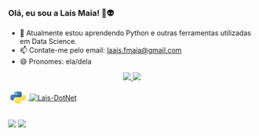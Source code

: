 ### Olá, eu sou a Lais Maia! 🖖👽


- 🌱 Atualmente estou aprendendo Python e outras ferramentas utilizadas em Data Science.
- 📫 Contate-me pelo email: laais.fmaia@gmail.com
- 😄 Pronomes: ela/dela

<div align="center">
  <a href="https://github.com/laaisfmaia">
  <img height="180em" src="https://github-readme-stats.vercel.app/api?username=laaisfmaia&show_icons=true&theme=dark&include_all_commits=true&count_private=true"/>
  <img height="180em" src="https://github-readme-stats.vercel.app/api/top-langs/?username=laaisfmaia&layout=compact&langs_count=7&theme=dark"/>
</div>
 
 <div style="display: inline_block"><br>
  <img align="center" alt="Lais-Python" height="30" width="40" src="https://raw.githubusercontent.com/devicons/devicon/master/icons/python/python-original.svg">
   <img align="center" alt="Lais-DotNet" height="30" width="40"
src="https://cdn.jsdelivr.net/gh/devicons/devicon/icons/dot-net/dot-net-original.svg" />
</div>
  
 ##
  
 <div>
  <a href = "mailto:laais.fmaia@gmail.com"><img src= "https://img.shields.io/badge/Gmail-D14836?style=for-the-badge&logo=gmail&logoColor=white" target="_blank"></a>
  <a href="https://www.linkedin.com/in/lais-de-figueiredo-maia-56826697/" target="_blank"><img src="https://img.shields.io/badge/-LinkedIn-%230077B5?style=for-the-badge&logo=linkedin&logoColor=white" target="_blank"></a> 
 </div>
